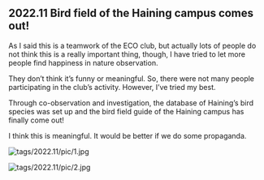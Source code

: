 ## 2022.11 Bird field of the Haining campus comes out!

  As I said this is a teamwork of the ECO club, but actually lots of people do not think this is a really important thing, though, I have tried to let more people find happiness in nature observation.
  
  They don’t think it’s funny or meaningful. So, there were not many people participating in the club’s activity. However, I’ve tried my best.
  
  Through co-observation and investigation, the database of Haining’s bird species was set up and the bird field guide of the Haining campus has finally come out!
 
  I think this is meaningful. It would be better if we do some propaganda.
  
  ![tags/2022.11/pic/1.jpg]()
  
   ![tags/2022.11/pic/2.jpg]()
